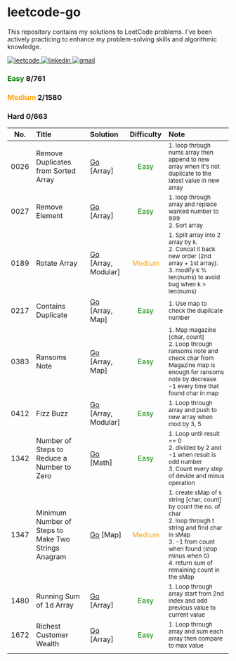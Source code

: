 # leetcode-go

This repository contains my solutions to LeetCode problems. I've been actively practicing to enhance my problem-solving skills and algorithmic knowledge.

<a href="https://leetcode.com/nongbritee">
  <img alt="leetcode" src="https://img.shields.io/badge/Leetcode-orange?style=for-the-badge&logo=leetcode&logoColor=black"/>
</a>
<a href="https://www.linkedin.com/in/napong-jantaranimi-273983171">
  <img alt="linkedin" src="https://img.shields.io/badge/LinkedIn-0077B5?style=for-the-badge&logo=linkedin&logoColor=white"/> 
 </a> 
<a href="mailto:nongbriteenapong@gmail.com">
  <img alt="gmail" src="https://img.shields.io/badge/Gmail-D14836?style=for-the-badge&logo=gmail&logoColor=white"/>
</a>

### <span style="color:green">Easy</span> 8/761
### <span style="color:orange">Medium</span> 2/1580
### <red>Hard</red> 0/663

|  No.  | Title                                               | Solution                                                                                                                                      |               Difficulty               | Note                                                                                                                                                                                                                                    |
|:-----:|:----------------------------------------------------|:----------------------------------------------------------------------------------------------------------------------------------------------|:--------------------------------------:|:----------------------------------------------------------------------------------------------------------------------------------------------------------------------------------------------------------------------------------------|
| 0026  | Remove Duplicates from Sorted Array                 | [Go](https://github.com/NongBritee/leetcode-go/blob/main/leetcode/0026.Remove%20Duplicates%20from%20Sorted%20Array.go) [Array]                | <span style="color:green">Easy</span>	 | <sub>1. loop through nums array then append to new array when it's not duplicate to the latest value in new array</sub>                                                                                                                 |
| 0027  | Remove Element                                      | [Go](https://github.com/NongBritee/leetcode-go/blob/main/leetcode/0027.Remove%20Element.go) [Array]                                           |          <span style="color:green">Easy</span>           | <sub>1. loop through array and replace wanted number to 999<br/> 2. Sort array</sub>                                                                                                                                                    |
| 0189  | Rotate Array                                        | [Go](https://github.com/NongBritee/leetcode-go/blob/main/leetcode/0189.Rotate%20Array.go) [Array, Modular]                                    |        <span style="color:orange">Medium</span>         | <sub>1. Split array into 2 array by k.<br/> 2. Concat it back new order (2nd array + 1st array).<br/> 3. modify k % len(nums) to avoid bug when k > len(nums)</sub>                                                                     |
| 0217  | Contains Duplicate                                  | [Go](https://github.com/NongBritee/leetcode-go/blob/main/leetcode/0217.Contains%20Duplicate.go) [Array, Map]                                  |          <span style="color:green">Easy</span>           | <sub>1. Use map to check the duplicate number</sub>                                                                                                                                                                                     |
| 0383  | Ransoms Note                                        | [Go](https://github.com/NongBritee/leetcode-go/blob/main/leetcode/0383.Ransom%20Note.go)  [Array, Map]                                        |          <span style="color:green">Easy</span>           | <sub>1. Map magazine [char, count] </br>2. Loop through ransoms note and check char from Magazine map is enough for ransoms note by decrease -1 every time that found char in map<br/></sub>                                            |
| 0412  | Fizz Buzz                                           | [Go](https://github.com/NongBritee/leetcode-go/blob/main/leetcode/0412.Fizz%20Buzz.go) [Array, Modular]                                       |          <span style="color:green">Easy</span>           | <sub>1. Loop through array and push to new array when mod by 3, 5</sub>                                                                                                                                                                 |
| 1342  | Number of Steps to Reduce a Number to Zero          | [Go](https://github.com/NongBritee/leetcode-go/blob/main/leetcode/1342.Number%20of%20Steps%20to%20Reduce%20a%20Number%20to%20Zero.go) [Math]  |          <span style="color:green">Easy</span>           | <sub>1. Loop until result == 0<br/> 2. divided by 2 and -1 when result is odd number<br/> 3. Count every step of devide and minus operation</sub>                                                                                       |
| 1347  | Minimum Number of Steps to Make Two Strings Anagram | [Go]() [Map]                                                                                                                                  |        <span style="color:orange">Medium</span>         | <sub>1. create sMap of s string [char, count] by count the no. of char<br/> 2. loop through t string and find char in sMap<br/> 3. -1 from count when found (stop minus when 0)<br/> 4. return sum of remaining count in the sMap</sub> |
| 1480  | Running Sum of 1d Array                             | [Go](https://github.com/NongBritee/leetcode-go/blob/main/leetcode/1480.Running%20Sum%20of%201d%20Array.go) [Array]                            |          <span style="color:green">Easy</span>           | <sub>1. Loop through array start from 2nd index and add previous value to current value</sub>                                                                                                                                           |
| 1672  | Richest Customer Wealth                             | [Go](https://github.com/NongBritee/leetcode-go/blob/main/leetcode/1672.Richest%20Customer%20Wealth.go) [Array]                                |          <span style="color:green">Easy</span>           | <sub>1. Loop through array and sum each array then compare to max value</sub>                                                                                                                                                           |
|       |                                                     |                                                                                                                                               |                                        |                                                                                                                                                                                                                                         |